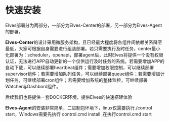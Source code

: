 # 快速安装

Elves部署分为两部分，一部分为Elves-Center的部署，另一部分为Elves-Agent的部署。

**Elves-Center**的设计采用微服务架构，且已经最大程度将各组件间依赖关系降至最低，大家可根据自身需要进行组装部署。若只需要执行及时任务，center最小化部署为：scheduler，openapi，部署agent后，此时Elves将提供一个没有权限认证，无法进行APP自动更新的一个仅供运行及时任务的系统。若需要增加APP的自动下载，可以继续部署heartbeat组件；需要增加权限控制，可以继续部署supervisor组件；若需要增加队列任务，可以继续部署queue组件；若需要增加计划任务，可继续部署cron组件；若需要增加系统的整体监控，可继续部署Watcher与Dashbord组件。

后续我们也将提供一套DOCKER环境，提供Elves的快速搭建体验

**Elves-Agent**的安装非常简单，二进制包环境下，linux仅需要执行./control start，Windows需要先执行 control.cmd install ,在执行control.cmd start

